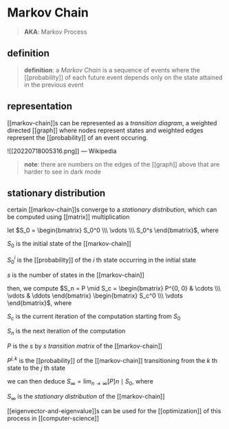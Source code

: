 # Markov Chain

> **AKA**: Markov Process

## definition

> **definition**: a _Markov Chain_ is a sequence of events where the [[probability]] of each future event depends only on the state attained in the previous event

## representation

[[markov-chain]]s can be represented as a _transition diagram_, a weighted directed [[graph]] where nodes represent states and weighted edges represent the [[probability]] of an event occuring.

![[20220718005316.png]] &mdash; Wikipedia

> **note**: there are numbers on the edges of the [[graph]] above that are harder to see in dark mode

## stationary distribution

certain [[markov-chain]]s converge to a _stationary distribution_, which can be computed using [[matrix]] multiplication

let $S_0 = \begin{bmatrix} S_0^0 \\\ \vdots \\\ S_0^s \end{bmatrix}$, where

$S_0$ is the initial state of the [[markov-chain]]

$S_0^i$ is the [[probability]] of the $i$ th state occurring in the initial state

$s$ is the number of states in the [[markov-chain]]

then, we compute $S_n = P \mid S_c = \begin{bmatrix} P^{0, 0} & \cdots \\\ \vdots & \ddots \end{bmatrix} \begin{bmatrix} S_c^0 \\\ \vdots \end{bmatrix}$, where

$S_c$ is the current iteration of the computation starting from $S_0$

$S_n$ is the next iteration of the computation

$P$ is the $s$ by $s$ _transition matrix_ of the [[markov-chain]]

$P^{j, k}$ is the [[probability]] of the [[markov-chain]] transitioning from the $k$ th state to the $j$ th state

we can then deduce $S_\infty = \lim_{n \to \infty} [P]n \mid S_0$, where

$S_\infty$ is the _stationary distribution_ of the [[markov-chain]]

[[eigenvector-and-eigenvalue]]s can be used for the [[optimization]] of this process in [[computer-science]]
